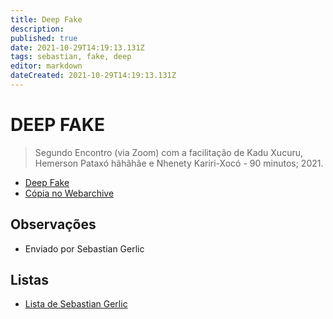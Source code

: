 ```yaml
---
title: Deep Fake
description: 
published: true
date: 2021-10-29T14:19:13.131Z
tags: sebastian, fake, deep
editor: markdown
dateCreated: 2021-10-29T14:19:13.131Z
---
```


# DEEP FAKE 
> Segundo Encontro (via Zoom) com a facilitação de Kadu Xucuru, Hemerson Pataxó hãhãhãe e Nhenety Kariri-Xocó - 90 minutos; 2021.
- [Deep Fake](https://www.youtube.com/watch?v=NvyK8gL8rro)
- [Cópia no Webarchive](https://web.archive.org/web/20211013225302/https://www.youtube.com/watch?v=NvyK8gL8rro)

## Observações
- Enviado por Sebastian Gerlic

## Listas

 - [Lista de Sebastian Gerlic](/listas/sebastian-gerlic)